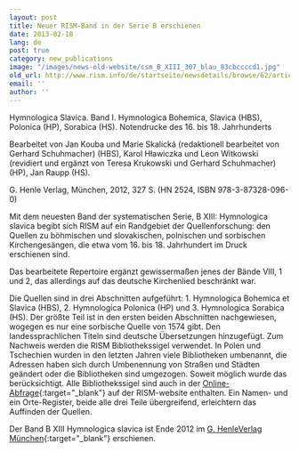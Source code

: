 ```yaml
---
layout: post
title: Neuer RISM-Band in der Serie B erschienen
date: 2013-02-18
lang: de
post: true
category: new_publications
image: "/images/news-old-website/csm_B_XIII_307_blau_83cbccccd1.jpg"
old_url: http://www.rism.info/de/startseite/newsdetails/browse/62/article/64/new-volume-in-rism-series-b.html
email: ''
author: ''
---
```



Hymnologica Slavica. Band I. Hymnologica Bohemica, Slavica (HBS), Polonica (HP), Sorabica (HS). Notendrucke des 16. bis 18. Jahrhunderts

Bearbeitet von Jan Kouba und Marie Skalická (redaktionell bearbeitet von Gerhard Schuhmacher) (HBS), Karol Hławiczka und Leon Witkowski (revidiert und ergänzt von Teresa Krukowski und Gerhard Schuhmacher) (HP), Jan Raupp (HS).

G. Henle Verlag, München, 2012, 327 S. (HN 2524, ISBN 978-3-87328-096-0)

Mit dem neuesten Band der systematischen Serie, B XIII: Hymnologica slavica begibt sich RISM auf ein Randgebiet der Quellenforschung: den Quellen zu böhmischen und slovakischen, polnischen und sorbischen Kirchengesängen, die etwa vom 16. bis 18. Jahrhundert im Druck erschienen sind.

Das bearbeitete Repertoire ergänzt gewissermaßen jenes der Bände VIII, 1 und 2, das allerdings auf das deutsche Kirchenlied beschränkt war.

Die Quellen sind in drei Abschnitten aufgeführt: 1. Hymnologica Bohemica et Slavica (HBS), 2. Hymnologica Polonica (HP) und 3. Hymnologica Sorabica (HS). Der größte Teil ist in den ersten beiden Abschnitten nachgewiesen, wogegen es nur eine sorbische Quelle von 1574 gibt. Den landessprachlichen Titeln sind deutsche Übersetzungen hinzugefügt. Zum Nachweis werden die RISM Bibliothekssigel verwendet. In Polen und Tschechien wurden in den letzten Jahren viele Bibliotheken umbenannt, die Adressen haben sich durch Umbenennung von Straßen und Städten geändert oder die Bibliotheken sind umgezogen. Soweit möglich wurde das berücksichtigt. Alle Bibliothekssigel sind auch in der [Online-Abfrage](http://www.rism.info/en/community/development/rism-sigla-catalogue.html){:target="_blank"} auf der RISM-website enthalten. Ein Namen- und ein Orte-Register, beide alle drei Teile übergreifend, erleichtern das Auffinden der Quellen.

Der Band B XIII Hymnologica slavica ist Ende 2012 im [G. HenleVerlag München](http://www.henle.de/de/detail/index.html?Titel=Hymnologica+Slavica%2C+Band+1+%28Hymnologica+Bohemica%2C+Slovaca%2C+Polonica+et+Sorabica%29_2524){:target="_blank"} erschienen.